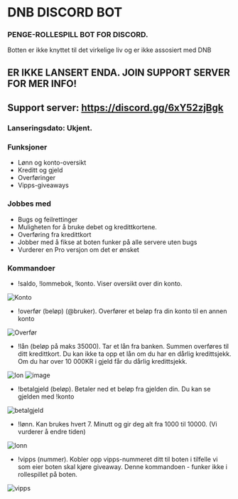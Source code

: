 # DNB DISCORD BOT
### PENGE-ROLLESPILL BOT FOR DISCORD.


Botten er ikke knyttet til det virkelige liv og er ikke assosiert med DNB

## ER IKKE LANSERT ENDA. JOIN SUPPORT SERVER FOR MER INFO!
## Support server: https://discord.gg/6xY52zjBgk
### Lanseringsdato: Ukjent.


### Funksjoner

- Lønn og konto-oversikt
- Kreditt og gjeld
- Overføringer
- Vipps-giveaways

### Jobbes med
- Bugs og feilrettinger
- Muligheten for å bruke debet og kredittkortene.
- Overføring fra kredittkort 
- Jobber med å fikse at boten funker på alle servere uten bugs
- Vurderer en Pro versjon om det er ønsket


### Kommandoer


- !saldo, !lommebok, !konto. Viser oversikt over din konto.

![Konto](https://i.imgur.com/FJ7qOEw.png?v=123)


- !overfør (beløp) (@bruker). Overfører et beløp fra din konto til en annen konto

![Overfør](https://i.imgur.com/9fezZdE.png?v=123)


- !lån (beløp på maks 35000). Tar et lån fra banken. Summen overføres til ditt kredittkort. Du kan ikke ta opp et lån om du har en dårlig kredittsjekk. Om du har over 10 000KR i gjeld får du dårlig kredittsjekk.

![lon](https://user-images.githubusercontent.com/53818982/142240840-f626e252-79b7-4bb6-ba47-3ea2cf7a0b71.png?v=123)
![image](https://user-images.githubusercontent.com/53818982/142242027-d1fb4f3d-632e-4e14-b12b-6bc3f883e4ac.png?v=123)



- !betalgjeld (beløp). Betaler ned et beløp fra gjelden din. Du kan se gjelden med !konto

![betalgjeld](https://user-images.githubusercontent.com/53818982/142240978-2fc68394-dbea-4ab8-b828-682dd823b4c2.png?v=123)


- !lønn. Kan brukes hvert 7. Minutt og gir deg alt fra 1000 til 10000. (Vi vurderer å endre tiden)

![lonn](https://user-images.githubusercontent.com/53818982/142241069-3dd9e4be-992b-4914-b019-64114c5a8357.png?v=123)


- !vipps (nummer). Kobler opp vipps-nummeret ditt til boten i tilfelle vi som eier boten skal kjøre giveaway. Denne kommandoen - funker ikke i rollespillet på boten. 

![vipps](https://user-images.githubusercontent.com/53818982/142241244-5ee54b80-bde4-4ce2-a66a-353e73d4d829.png?v=123)


